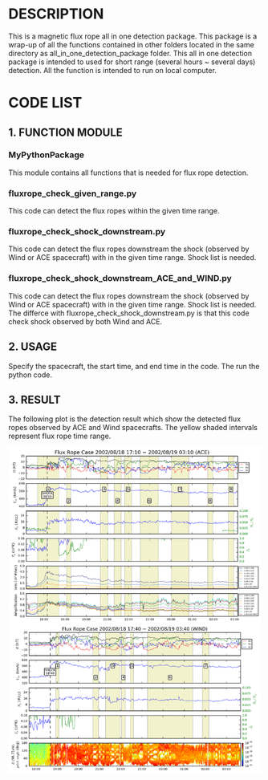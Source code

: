 # DESCRIPTION
This is a magnetic flux rope all in one detection package. This package is a wrap-up of all the functions contained in other folders located in the same directory as all_in_one_detection_package folder. This all in one detection package is intended to used for short range \(several hours \~ several days\) detection. All the function is intended to run on local computer.
# CODE LIST
## 1. FUNCTION MODULE
### MyPythonPackage
This module contains all functions that is needed for flux rope detection.
### fluxrope_check_given_range.py
This code can detect the flux ropes within the given time range.
### fluxrope_check_shock_downstream.py
This code can detect the flux ropes downstream the shock \(observed by Wind or ACE spacecraft\) with in the given time range. Shock list is needed.
### fluxrope_check_shock_downstream_ACE_and_WIND.py
This code can detect the flux ropes downstream the shock \(observed by Wind or ACE spacecraft\) with in the given time range. Shock list is needed. The differce with fluxrope_check_shock_downstream.py is that this code check shock observed by both Wind and ACE.

## 2. USAGE
Specify the spacecraft, the start time, and end time in the code. The run the python code.

## 3. RESULT
The following plot is the detection result which show the detected flux ropes observed by ACE and Wind spacecrafts. The yellow shaded intervals represent flux rope time range. 

![result](all_in_one_detection_package/result_sample/combined/200208181810.png)
